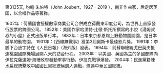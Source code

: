第3135天, 约翰·朱伯特（John Joubert，1927 - 2019 ），南非作曲家，后定居英国，以合唱作品等著称。
 
1602年：荷蘭國會授權數家商業公司合併成立荷蘭東印度公司，為世界上首家發行股票的跨國公司。
1852年：美國作家哈里特·比徹·斯托所撰寫的小說《湯姆叔叔的小屋》正式出版單行本。
1882年：日本東京都恩賜上野動物園開園，是日本最早的動物園。
1931年：《西線無戰事》獲第3屆奧斯卡最佳影片獎。
1991年：李鵬下台嵌字詩在《人民日報》（海外版）發表。
1994年：前蘇聯總統戈巴契夫抵達桃園國際機場展開六天的訪台行程。
2003年：以美國、英國為主的多國部隊向伊拉克薩達姆·海珊政府發動軍事行動，伊拉克戰爭爆發。
2004年：民進黨籍陳水扁總統擊敗中國國民黨總統候選人連戰，蟬連中華民國總統。

